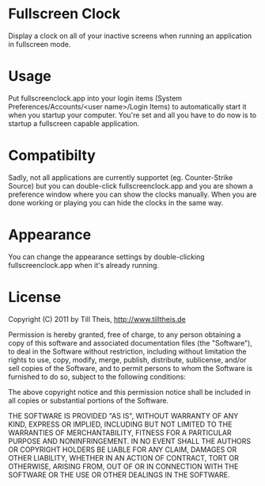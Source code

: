 # Fullscreen Clock
Display a clock on all of your inactive screens when running an application in fullscreen mode.

# Usage
Put fullscreenclock.app into your login items (System Preferences/Accounts/&lt;user name&gt;/Login Items) to automatically start it when you startup your computer. You're set and all you have to do now is to startup a fullscreen capable application.

# Compatibilty
Sadly, not all applications are currently supportet (eg. Counter-Strike Source) but you can double-click fullscreenclock.app and you are shown a preference window where you can show the clocks manually. When you are done working or playing you can hide the clocks in the same way.

# Appearance
You can change the appearance settings by double-clicking fullscreenclock.app when it's already running.

# License
Copyright (C) 2011 by Till Theis, http://www.tilltheis.de

Permission is hereby granted, free of charge, to any person obtaining a copy
of this software and associated documentation files (the "Software"), to deal
in the Software without restriction, including without limitation the rights
to use, copy, modify, merge, publish, distribute, sublicense, and/or sell
copies of the Software, and to permit persons to whom the Software is
furnished to do so, subject to the following conditions:

The above copyright notice and this permission notice shall be included in
all copies or substantial portions of the Software.

THE SOFTWARE IS PROVIDED "AS IS", WITHOUT WARRANTY OF ANY KIND, EXPRESS OR
IMPLIED, INCLUDING BUT NOT LIMITED TO THE WARRANTIES OF MERCHANTABILITY,
FITNESS FOR A PARTICULAR PURPOSE AND NONINFRINGEMENT. IN NO EVENT SHALL THE
AUTHORS OR COPYRIGHT HOLDERS BE LIABLE FOR ANY CLAIM, DAMAGES OR OTHER
LIABILITY, WHETHER IN AN ACTION OF CONTRACT, TORT OR OTHERWISE, ARISING FROM,
OUT OF OR IN CONNECTION WITH THE SOFTWARE OR THE USE OR OTHER DEALINGS IN
THE SOFTWARE.
